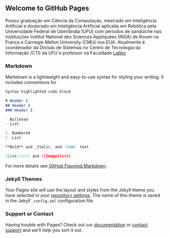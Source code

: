 ## Welcome to GitHub Pages

Possui graduação em Ciência da Computação, mestrado em Inteligência Artificial e doutorado em Inteligência Artificial aplicada em Robótica pela Universidade Federal de Uberlândia (UFU) com períodos de sanduíche nas instituições Institut National des Sciences Appliquées (INSA) de Rouen na França e Carnegie Mellon University (CMU) nos EUA. Atualmente é coordenador da Divisão de Sistemas no Centro de Tecnologia da Informação (CTI) da UFU e professor na Faculdade
[Lattes](http://lattes.cnpq.br/9271560213358590)

### Markdown

Markdown is a lightweight and easy-to-use syntax for styling your writing. It includes conventions for

```markdown
Syntax highlighted code block

# Header 1
## Header 2
### Header 3

- Bulleted
- List

1. Numbered
2. List

**Bold** and _Italic_ and `Code` text

[Link](url) and ![Image](src)
```

For more details see [GitHub Flavored Markdown](https://guides.github.com/features/mastering-markdown/).

### Jekyll Themes

Your Pages site will use the layout and styles from the Jekyll theme you have selected in your [repository settings](https://github.com/raulcezar/raulcezar.github.io/settings). The name of this theme is saved in the Jekyll `_config.yml` configuration file.

### Support or Contact

Having trouble with Pages? Check out our [documentation](https://help.github.com/categories/github-pages-basics/) or [contact support](https://github.com/contact) and we’ll help you sort it out.
